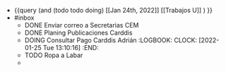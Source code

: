 - {{query (and (todo todo doing) [[Jan 24th, 2022]] [[Trabajos U]]  ) }}
- #inbox
	- DONE Enviar correo a Secretarias CEM
	- DONE Planing Publicaciones Carddis
	- DOING Consultar Pago Carddis Adrián
	  :LOGBOOK:
	  CLOCK: [2022-01-25 Tue 13:10:16]
	  :END:
	- TODO Ropa a Labar
	-
